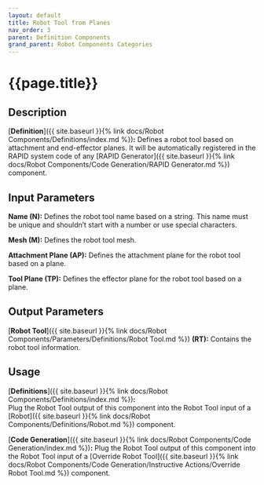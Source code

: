 ```yaml
---
layout: default
title: Robot Tool from Planes
nav_order: 3
parent: Definition Components
grand_parent: Robot Components Categories
---
```


# **{{page.title}}**

## **Description**

[**Definition**]({{ site.baseurl }}{% link docs/Robot Components/Definitions/index.md %})**:** 
Defines a robot tool based on attachment and end-effector planes. It will be automatically registered in the RAPID system code of any [RAPID Generator]({{ site.baseurl }}{% link docs/Robot Components/Code Generation/RAPID Generator.md %}) component.

## **Input Parameters**

**Name (N):** Defines the robot tool name based on a string. This name must be unique and shouldn’t start with a number or use special characters.

**Mesh (M):** Defines the robot tool mesh.

**Attachment Plane (AP):** Defines the attachment plane for the robot tool based on a plane.

**Tool Plane (TP):** Defines the effector plane for the robot tool based on a plane.

## **Output Parameters**

[**Robot Tool**]({{ site.baseurl }}{% link docs/Robot Components/Parameters/Definitions/Robot Tool.md %}) **(RT):** Contains the robot tool information.

## **Usage**

[**Definitions**]({{ site.baseurl }}{% link docs/Robot Components/Definitions/index.md %})**:**  
Plug the Robot Tool output of this component into the Robot Tool input of a [Robot]({{ site.baseurl }}{% link docs/Robot Components/Definitions/Robot.md %}) component. 

[**Code Generation**]({{ site.baseurl }}{% link docs/Robot Components/Code Generation/index.md %})**:** Plug the Robot Tool output of this component into the Robot Tool input of a [Override Robot Tool]({{ site.baseurl }}{% link docs/Robot Components/Code Generation/Instructive Actions/Override Robot Tool.md %}) component.
